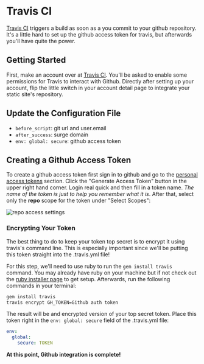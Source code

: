 # Travis CI

[Travis CI](https://travis-ci.org) triggers a build as soon as a you commit to your github repository. It's a little hard to set up the github access token for travis, but afterwards you'll have quite the power.

## Getting Started

First, make an account over at [Travis CI](https://travis-ci.org). You'll be asked to enable some permissions for Travis to interact with Github. Directly after setting up your account, flip the little switch in your account detail page to integrate your static site's repository.

## Update the Configuration File

* `before_script`: git url and user.email
* `after_success`: surge domain
* `env: global: secure`: github access token

## Creating a Github Access Token

To create a github access token first sign in to github and go to the [personal access tokens](https://github.com/settings/tokens) section. Click the "Generate Access Token" button in the upper right hand corner. Login real quick and then fill in a token name. _The name of the token is just to help you remember what it is_. After that, select only the **repo** scope for the token under "Select Scopes":

![repo access settings](http://image.prntscr.com/image/e2d9a0e9e4d547d8b4f023b6d68748b1.png)

### Encrypting Your Token

The best thing to do to keep your token top secret is to encrypt it using travis's command line. This is especially important since we'll be putting this token straight into the .travis.yml file!

For this step, we'll need to use ruby to run the `gem install travis` command. You may already have ruby on your machine but if not check out the [ruby installer page](https://rubyinstaller.org/downloads/) to get setup. Afterwards, run the following commands in your terminal:

```sh
gem install travis
travis encrypt GH_TOKEN=Github auth token
```

The result will be and encrypted version of your top secret token. Place this token right in the `env: global: secure` field of the .travis.yml file:

```yml
env:
  global:
    secure: TOKEN
```

**At this point, Github integration is complete!**
